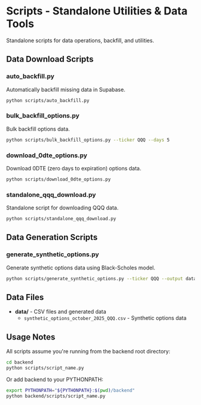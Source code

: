 # Scripts - Standalone Utilities & Data Tools

Standalone scripts for data operations, backfill, and utilities.

## Data Download Scripts

### auto_backfill.py
Automatically backfill missing data in Supabase.

```bash
python scripts/auto_backfill.py
```

### bulk_backfill_options.py
Bulk backfill options data.

```bash
python scripts/bulk_backfill_options.py --ticker QQQ --days 5
```

### download_0dte_options.py
Download 0DTE (zero days to expiration) options data.

```bash
python scripts/download_0dte_options.py
```

### standalone_qqq_download.py
Standalone script for downloading QQQ data.

```bash
python scripts/standalone_qqq_download.py
```

## Data Generation Scripts

### generate_synthetic_options.py
Generate synthetic options data using Black-Scholes model.

```bash
python scripts/generate_synthetic_options.py --ticker QQQ --output data/
```

## Data Files

- **data/** - CSV files and generated data
  - `synthetic_options_october_2025_QQQ.csv` - Synthetic options data

## Usage Notes

All scripts assume you're running from the backend root directory:

```bash
cd backend
python scripts/script_name.py
```

Or add backend to your PYTHONPATH:

```bash
export PYTHONPATH="${PYTHONPATH}:$(pwd)/backend"
python backend/scripts/script_name.py
```


